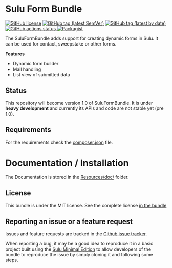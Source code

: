 # Sulu Form Bundle

<p align="center">

[![GitHub license](https://img.shields.io/github/license/sulu/SuluFormBundle.svg)](https://github.com/sulu/SuluFormBundle/blob/develop/LICENSE)
[![GitHub tag (latest SemVer)](https://img.shields.io/github/tag/sulu/SuluFormBundle.svg)](https://github.com/sulu/SuluFormBundle/releases)
[![GitHub tag (latest by date)](https://img.shields.io/github/tag-date/sulu/SuluFormBundle.svg)](https://github.com/sulu/SuluFormBundle/releases)
<a href="https://github.com/sulu/SuluFormBundle/actions" target="_blank">
    <img src="https://img.shields.io/github/workflow/status/sulu/SuluFormBundle/Test%20application/master.svg?label=github-actions" alt="GitHub actions status">
</a>
[![Packagist](https://img.shields.io/packagist/dt/sulu/sulu-form-bundle.svg)](https://packagist.org/packages/sulu/sulu-form-bundle)

</p>

The SuluFormBundle adds support for creating dynamic forms in Sulu. It can
be used for contact, sweepstake or other forms.

**Features**

 - Dynamic form builder
 - Mail handling
 - List view of submitted data

## Status

This repository will become version 1.0 of SuluFormBundle. It is under
**heavy development** and currently its APIs and code are not stable
yet (pre 1.0).

## Requirements

For the requirements check the [composer.json](composer.json "composer.json")
file.

# Documentation / Installation

The Documentation is stored in the
[Resources/doc/](Resources/doc/index.md "Documentation") folder.

## License

This bundle is under the MIT license. See the complete license
[in the bundle](LICENSE)

## Reporting an issue or a feature request

Issues and feature requests are tracked in the
[Github issue tracker](https://github.com/sulu/SuluFormBundle/issues).

When reporting a bug, it may be a good idea to reproduce it in a basic project
built using the [Sulu Minimal Edition](https://github.com/sulu/sulu-minimal)
to allow developers of the bundle to reproduce the issue by simply cloning it
and following some steps.
